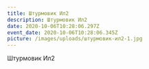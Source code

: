 ```yaml
---
title: Штурмовик Ил2
description: Штурмовик Ил2
date: 2020-10-06T10:28:06.297Z
event_date: 2020-10-06T10:28:06.345Z
picture: /images/uploads/штурмовик-ил2-1.jpg
---
```

Штурмовик Ил2